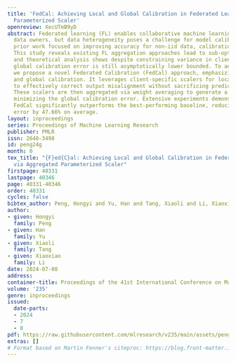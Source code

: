 ```yaml
---
title: 'FedCal: Achieving Local and Global Calibration in Federated Learning via Aggregated
  Parameterized Scaler'
openreview: XecUTmB9yD
abstract: Federated learning (FL) enables collaborative machine learning across distributed
  data owners, but data heterogeneity poses a challenge for model calibration. While
  prior work focused on improving accuracy for non-iid data, calibration remains under-explored.
  This study reveals existing FL aggregation approaches lead to sub-optimal calibration,
  and theoretical analysis shows despite constraining variance in clients’ label distributions,
  global calibration error is still asymptotically lower bounded. To address this,
  we propose a novel Federated Calibration (FedCal) approach, emphasizing both local
  and global calibration. It leverages client-specific scalers for local calibration
  to effectively correct output misalignment without sacrificing prediction accuracy.
  These scalers are then aggregated via weight averaging to generate a global scaler,
  minimizing the global calibration error. Extensive experiments demonstrate that
  FedCal significantly outperforms the best-performing baseline, reducing global calibration
  error by 47.66% on average.
layout: inproceedings
series: Proceedings of Machine Learning Research
publisher: PMLR
issn: 2640-3498
id: peng24g
month: 0
tex_title: "{F}ed{C}al: Achieving Local and Global Calibration in Federated Learning
  via Aggregated Parameterized Scaler"
firstpage: 40331
lastpage: 40346
page: 40331-40346
order: 40331
cycles: false
bibtex_author: Peng, Hongyi and Yu, Han and Tang, Xiaoli and Li, Xiaoxiao
author:
- given: Hongyi
  family: Peng
- given: Han
  family: Yu
- given: Xiaoli
  family: Tang
- given: Xiaoxiao
  family: Li
date: 2024-07-08
address:
container-title: Proceedings of the 41st International Conference on Machine Learning
volume: '235'
genre: inproceedings
issued:
  date-parts:
  - 2024
  - 7
  - 8
pdf: https://raw.githubusercontent.com/mlresearch/v235/main/assets/peng24g/peng24g.pdf
extras: []
# Format based on Martin Fenner's citeproc: https://blog.front-matter.io/posts/citeproc-yaml-for-bibliographies/
---
```

